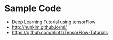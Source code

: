 # Sample Code

- Deep Learning Tutorial using tensorFlow 
- http://hunkim.github.io/ml/
- https://github.com/nlintz/TensorFlow-Tutorials



